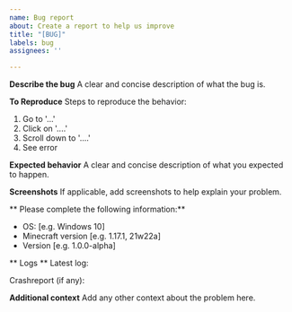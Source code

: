 ```yaml
---
name: Bug report
about: Create a report to help us improve
title: "[BUG]"
labels: bug
assignees: ''

---
```


**Describe the bug**
A clear and concise description of what the bug is.

**To Reproduce**
Steps to reproduce the behavior:
1. Go to '...'
2. Click on '....'
3. Scroll down to '....'
4. See error

**Expected behavior**
A clear and concise description of what you expected to happen.

**Screenshots**
If applicable, add screenshots to help explain your problem.

** Please complete the following information:**
 - OS: [e.g. Windows 10]
 - Minecraft version [e.g. 1.17.1, 21w22a]
 - Version [e.g. 1.0.0-alpha]

** Logs **
Latest log:

Crashreport (if any):

**Additional context**
Add any other context about the problem here.
